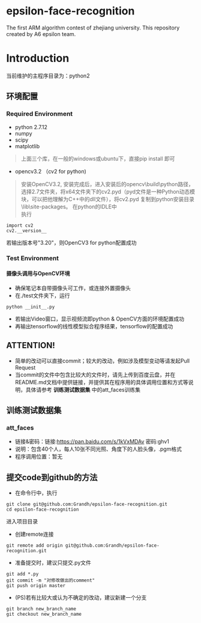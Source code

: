 # epsilon-face-recognition
The first ARM algorithm contest of zhejiang university. This repository created by A6 epsilon team.

# Introduction
当前维护的主程序目录为：python2 

## 环境配置
### Required Environment
- python 2.7.12
- numpy
- scipy
- matplotlib   
> 上面三个库，在一般的windows或ubuntu下，直接pip install 即可   
- opencv3.2 （cv2 for python)
> 安装OpenCV3.2, 安装完成后，进入安装后的opencv\build\python路径，选择2.7文件夹，将x64文件夹下的cv2.pyd（pyd文件是一种Python动态模块，可以把他理解为C++中的dll文件），将cv2.pyd 复制到python安装目录\lib\site-packages。
在python的IDLE中   
执行   
```
import cv2
cv2.__version__
```
若输出版本号"3.20"，则OpenCV3 for python配置成功

### Test Environment
#### 摄像头调用与OpenCV环境  
- 确保笔记本自带摄像头可工作，或连接外置摄像头    
- 在./test文件夹下，运行   
```
python __init__.py
```
- 若输出Video窗口，显示视频流即python & OpenCV方面的环境配置成功
- 再输出tensorflow的线性模型拟合程序结果，tensorflow的配置成功

## ATTENTION!
- 简单的改动可以直接commit；较大的改动，例如涉及模型变动等请发起Pull Request
- 当commit的文件中包含比较大的文件时，请先上传到百度云盘，并在README.md文档中提供链接，并提供其在程序用的具体调用位置和方式等说明，具体请参考
__训练测试数据集__
中的att_faces训练集

## 训练测试数据集
### att_faces  
- 链接&密码：链接:https://pan.baidu.com/s/1kVxMDAv  密码:ghv1        
- 说明：包含40个人，每人10张不同光照、角度下的人脸头像，.pgm格式      
- 程序调用位置：暂无     

## 提交code到github的方法    
- 在命令行中，执行
``` 
git clone git@github.com:Grandh/epsilon-face-recognition.git    
cd epsilon-face-recognition 
```
进入项目目录
- 创建remote连接    
```
git remote add origin git@github.com:Grandh/epsilon-face-recognition.git 
```
- 准备提交时，建议只提交.py文件    
```
git add *.py
git commit -m "对修改做出的comment"
git push origin master
```
- (PS)若有比较大或认为不确定的改动，建议新建一个分支    
```
git branch new_branch_name
git checkout new_branch_name
```



